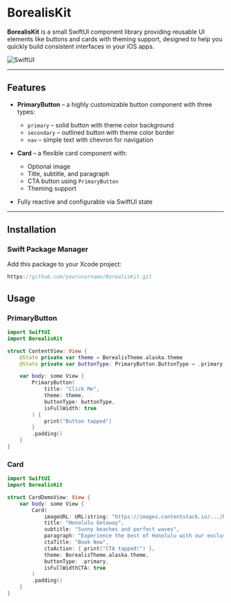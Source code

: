 # BorealisKit

**BorealisKit** is a small SwiftUI component library providing reusable UI elements like buttons and cards with theming support, designed to help you quickly build consistent interfaces in your iOS apps.  

![SwiftUI](https://img.shields.io/badge/SwiftUI-5.5-orange)

---

## Features

- **PrimaryButton** – a highly customizable button component with three types:
  - `primary` – solid button with theme color background  
  - `secondary` – outlined button with theme color border  
  - `nav` – simple text with chevron for navigation  

- **Card** – a flexible card component with:
  - Optional image  
  - Title, subtitle, and paragraph  
  - CTA button using `PrimaryButton`  
  - Theming support  

- Fully reactive and configurable via SwiftUI state  

---

## Installation

### Swift Package Manager

Add this package to your Xcode project:  

```swift
https://github.com/yourusername/BorealisKit.git
```

## Usage

### PrimaryButton

```swift
import SwiftUI
import BorealisKit

struct ContentView: View {
    @State private var theme = BorealisTheme.alaska.theme
    @State private var buttonType: PrimaryButton.ButtonType = .primary

    var body: some View {
        PrimaryButton(
            title: "Click Me",
            theme: theme,
            buttonType: buttonType,
            isFullWidth: true
        ) {
            print("Button tapped")
        }
        .padding()
    }
}
```

### Card
```swift
import SwiftUI
import BorealisKit

struct CardDemoView: View {
    var body: some View {
        Card(
            imageURL: URL(string: "https://images.contentstack.io/.../honolulu.webp"),
            title: "Honolulu Getaway",
            subtitle: "Sunny beaches and perfect waves",
            paragraph: "Experience the best of Honolulu with our exclusive travel packages...",
            ctaTitle: "Book Now",
            ctaAction: { print("CTA tapped!") },
            theme: BorealisTheme.alaska.theme,
            buttonType: .primary,
            isFullWidthCTA: true
        )
        .padding()
    }
}
```
